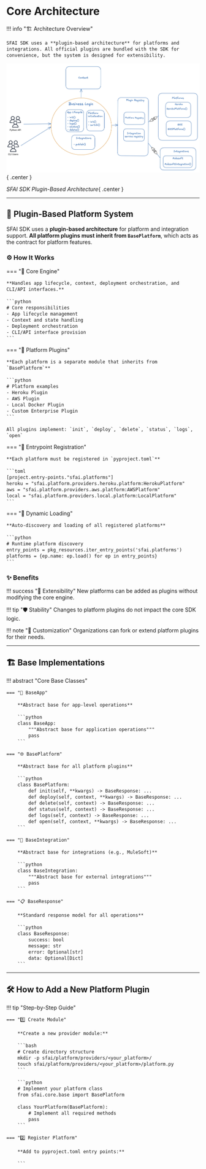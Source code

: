 # Core Architecture

!!! info "🏗️ Architecture Overview"

    SFAI SDK uses a **plugin-based architecture** for platforms and integrations. All official plugins are bundled with the SDK for convenience, but the system is designed for extensibility.

![header](images/arc.jpeg){ .center }

*SFAI SDK Plugin-Based Architecture*{ .center }

---

## 🔌 Plugin-Based Platform System

SFAI SDK uses a **plugin-based architecture** for platform and integration support.
**All platform plugins must inherit from `BasePlatform`**, which acts as the contract for platform features.

### ⚙️ How It Works

=== "🎯 Core Engine"

    **Handles app lifecycle, context, deployment orchestration, and CLI/API interfaces.**

    ```python
    # Core responsibilities
    - App lifecycle management
    - Context and state handling
    - Deployment orchestration
    - CLI/API interface provision
    ```

=== "🧩 Platform Plugins"

    **Each platform is a separate module that inherits from `BasePlatform`**

    ```python
    # Platform examples
    - Heroku Plugin
    - AWS Plugin
    - Local Docker Plugin
    - Custom Enterprise Plugin
    ```

    All plugins implement: `init`, `deploy`, `delete`, `status`, `logs`, `open`

=== "📝 Entrypoint Registration"

    **Each platform must be registered in `pyproject.toml`**

    ```toml
    [project.entry-points."sfai.platforms"]
    heroku = "sfai.platform.providers.heroku.platform:HerokuPlatform"
    aws = "sfai.platform.providers.aws.platform:AWSPlatform"
    local = "sfai.platform.providers.local.platform:LocalPlatform"
    ```

=== "🔄 Dynamic Loading"

    **Auto-discovery and loading of all registered platforms**

    ```python
    # Runtime platform discovery
    entry_points = pkg_resources.iter_entry_points('sfai.platforms')
    platforms = {ep.name: ep.load() for ep in entry_points}
    ```

### ✨ Benefits

!!! success "🚀 Extensibility"
    New platforms can be added as plugins without modifying the core engine.

!!! tip "🛡️ Stability"
    Changes to platform plugins do not impact the core SDK logic.

!!! note "🎨 Customization"
    Organizations can fork or extend platform plugins for their needs.

---

## 🏗️ Base Implementations

!!! abstract "Core Base Classes"

    === "📱 BaseApp"

        **Abstract base for app-level operations**

        ```python
        class BaseApp:
            """Abstract base for application operations"""
            pass
        ```

    === "🌐 BasePlatform"

        **Abstract base for all platform plugins**

        ```python
        class BasePlatform:
            def init(self, **kwargs) -> BaseResponse: ...
            def deploy(self, context, **kwargs) -> BaseResponse: ...
            def delete(self, context) -> BaseResponse: ...
            def status(self, context) -> BaseResponse: ...
            def logs(self, context) -> BaseResponse: ...
            def open(self, context, **kwargs) -> BaseResponse: ...
        ```

    === "🔗 BaseIntegration"

        **Abstract base for integrations (e.g., MuleSoft)**

        ```python
        class BaseIntegration:
            """Abstract base for external integrations"""
            pass
        ```

    === "📋 BaseResponse"

        **Standard response model for all operations**

        ```python
        class BaseResponse:
            success: bool
            message: str
            error: Optional[str]
            data: Optional[Dict]
        ```

---

## 🛠️ How to Add a New Platform Plugin

!!! tip "Step-by-Step Guide"

    === "1️⃣ Create Module"

        **Create a new provider module:**

        ```bash
        # Create directory structure
        mkdir -p sfai/platform/providers/<your_platform>/
        touch sfai/platform/providers/<your_platform>/platform.py
        ```

        ```python
        # Implement your platform class
        from sfai.core.base import BasePlatform

        class YourPlatform(BasePlatform):
            # Implement all required methods
            pass
        ```

    === "2️⃣ Register Platform"

        **Add to pyproject.toml entry points:**

        ```
